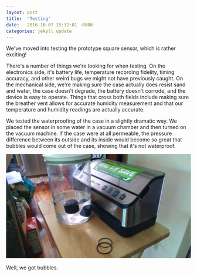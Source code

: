```yaml
---
layout: post
title:  "Testing"
date:   2016-10-07 15:32:01 -0800
categories: jekyll update
---
```

We've moved into testing the prototype square sensor, which is rather exciting! 

There's a number of things we're looking for when testing. On the electronics side, it's battery life, temperature recording fidelity, timing accuracy, and other weird bugs we might not have previously caught. On the mechanical side, we're making sure the case actually does resist sand and water, the case doesn't degrade, the battery doesn't corrode, and the device is easy to operate. Things that cross both fields include making sure the breather vent allows for accurate humidity measurement and that our temperature and humidity readings are actually accurate.

We tested the waterproofing of the case in a slightly dramatic way. We placed the sensor in some water in a vacuum chamber and then turned on the vacuum machine. If the case were at all permeable, the pressure difference between its outside and its inside would become so great that bubbles would come out of the case, showing that it's not waterproof.

![Vacuum Waterproof Testing Setup](/assets/vacuumwatersetup.jpg "The setup we used to test extreme waterproofing")

Well, we got bubbles. 
